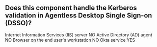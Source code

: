 ## Does this component handle the Kerberos validation in Agentless Desktop Single Sign-on (DSSO)?

Internet Information Services (IIS) server NO
Active Directory (AD) agent NO
Browser on the end user's workstation NO
Okta service YES
